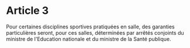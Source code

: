 # Article 3

Pour certaines disciplines sportives pratiquées en salle, des garanties particulières seront, pour ces salles, déterminées par arrêtés conjoints du ministre de l'Education nationale et du ministre de la Santé publique.

